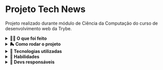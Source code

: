 # Projeto Tech News

Projeto realizado durante módulo de Ciência da Computação do curso de desenvolvimento web da Trybe.

<details>
  <summary><strong>👨‍💻 O que foi feito</strong></summary></br>

Neste projeto tive a oportunidade em resolver problemas e otimizar algoritmos. Com o objetivo de melhorar a qualidade do código e melhorando a eficiência.

</details>
<details>
  <summary><strong>🛼 Como rodar o projeto</strong></summary></br>
  
  Configurações mínimas para execução do projeto:

- :snake:Python 3.10.6
- :whale:Docker
- Docker-compose versão >=1.29.2

  **Com Docker:**

  **:warning: Antes de começar, seu docker-compose precisa estar na versão 1.29 ou superior. [Veja aqui](https://www.digitalocean.com/community/tutorials/how-to-install-and-use-docker-compose-on-ubuntu-20-04-pt) ou [na documentação](https://docs.docker.com/compose/install/) como instalá-lo. No primeiro artigo, você pode substituir onde está com `1.26.0` por `1.29.2`.**

- `docker-compose up -d mongodb` para iniciar o container do banco de dados;
- `python3 -m venv .venv && source .venv/bin/activate`
- `python3 -m pip install -r dev-requirements.txt`

</details>

<details>
  <summary><strong>📄 Tecnologias utilizadas</strong></summary><br />
  
- `Python`
- `Pytest`

</details>
<details>
  <summary><strong>🚵 Habilidades</strong></summary><br />

- Lógica;
- Capacidade de interpretação de problemas;
- Capacidade de interpretação de um código legado;
- Capacidade de otimizar a resolução de problemas;
- Resolver problemas/Otimizar algoritmos sob pressão.

</details>

<details>
  <summary><strong>👥 Devs responsáveis</strong></summary>

- [@Murilo-MRS](https://github.com/Murilo-MRS)

</details>

<!-- Olá, Tryber!
Esse é apenas um arquivo inicial para o README do seu projeto.
É essencial que você preencha esse documento por conta própria, ok?
Não deixe de usar nossas dicas de escrita de README de projetos, e deixe sua criatividade brilhar!
:warning: IMPORTANTE: você precisa deixar nítido:
- quais arquivos/pastas foram desenvolvidos por você; 
- quais arquivos/pastas foram desenvolvidos por outra pessoa estudante;
- quais arquivos/pastas foram desenvolvidos pela Trybe.
-->